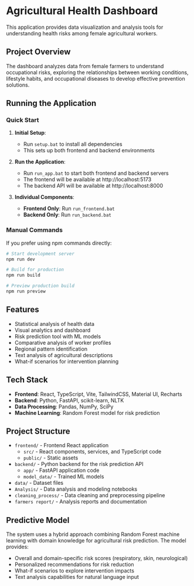 # Agricultural Health Dashboard

This application provides data visualization and analysis tools for understanding health risks among female agricultural workers.

## Project Overview

The dashboard analyzes data from female farmers to understand occupational risks, exploring the relationships between working conditions, lifestyle habits, and occupational diseases to develop effective prevention solutions.

## Running the Application

### Quick Start

1. **Initial Setup**:
   - Run `setup.bat` to install all dependencies
   - This sets up both frontend and backend environments

2. **Run the Application**:
   - Run `run_app.bat` to start both frontend and backend servers
   - The frontend will be available at http://localhost:5173
   - The backend API will be available at http://localhost:8000

3. **Individual Components**:
   - **Frontend Only**: Run `run_frontend.bat` 
   - **Backend Only**: Run `run_backend.bat`

### Manual Commands

If you prefer using npm commands directly:

```bash
# Start development server
npm run dev

# Build for production
npm run build

# Preview production build
npm run preview
```

## Features

- Statistical analysis of health data
- Visual analytics and dashboard
- Risk prediction tool with ML models
- Comparative analysis of worker profiles
- Regional pattern identification
- Text analysis of agricultural descriptions
- What-if scenarios for intervention planning

## Tech Stack

- **Frontend**: React, TypeScript, Vite, TailwindCSS, Material UI, Recharts
- **Backend**: Python, FastAPI, scikit-learn, NLTK
- **Data Processing**: Pandas, NumPy, SciPy
- **Machine Learning**: Random Forest model for risk prediction

## Project Structure

- `frontend/` - Frontend React application
  - `src/` - React components, services, and TypeScript code
  - `public/` - Static assets
- `backend/` - Python backend for the risk prediction API
  - `app/` - FastAPI application code
  - `model_data/` - Trained ML models
- `data/` - Dataset files
- `Analysis/` - Data analysis and modeling notebooks
- `cleaning_process/` - Data cleaning and preprocessing pipeline
- `farmers report/` - Analysis reports and documentation

## Predictive Model

The system uses a hybrid approach combining Random Forest machine learning with domain knowledge for agricultural risk prediction. The model provides:

- Overall and domain-specific risk scores (respiratory, skin, neurological)
- Personalized recommendations for risk reduction
- What-if scenarios to explore intervention impacts
- Text analysis capabilities for natural language input

